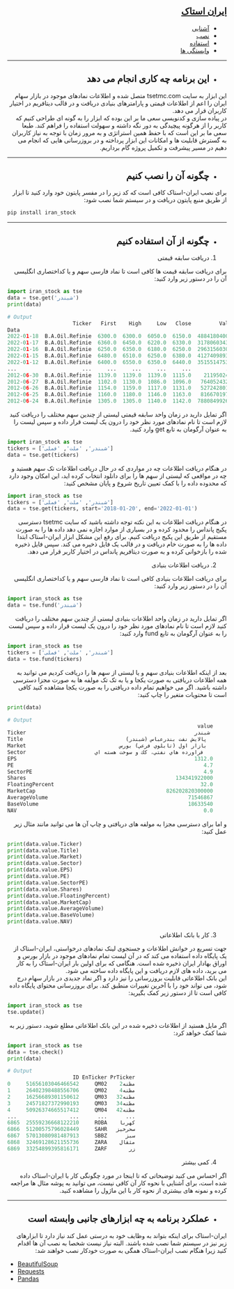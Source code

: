<div dir="rtl">

## [ایران استاک](https://github.com/J-Yaghoubi/iran_stock) 

+ [آشنایی](#این-برنامه-چه-کاری-انجام-می-دهد) 
+ [نصب](#چگونه-آن-را-نصب-کنیم)    
+ [استفاده](#چگونه-از-آن-استفاده-کنیم)
+ [وابستگی ها](#عملکرد-برنامه-به-چه-ابزارهای-جانبی-وابسته-است)        

------------------------

+ ## این برنامه چه کاری انجام می دهد

این ابزار به سایت tsetmc.com متصل شده و اطلاعات نمادهای موجود در بازار سهام ایران را اعم از اطلاعات قیمتی و پارامترهای بنیادی دریافت و در قالب دیتافریم در اختیار کاربران قرار می دهد.     
در پیاده سازی و کدنویسی سعی ما بر این بوده که ابزار را به گونه ای طراحی کنیم که کاربر را از هرگونه پیچیدگی به دور نگه داشته و سهولت استفاده را فراهم کند. طبعا سعی ما بر این است که با حفظ همین استراتژی و به مرور زمان با توجه به نیاز کاربران به گسترش قابلیت ها و امکانات این ابزار پرداخته و در بروزرسانی هایی که 
انجام می دهیم در مسیر پیشرفت و تکمیل پروژه گام برداریم.
        
------------------------

+ ## چگونه آن را نصب کنیم

برای نصب ایران-استاک کافی است که کد زیر را در مفسر پایتون خود وارد کنید تا ابزار از طریق منبع پایتون دریافت و در سیستم شما نصب شود:

<div>

<div dir="ltr">

```bash
pip install iran_stock
```

<div>


<div dir="rtl">

------------------------

+ ## چگونه از آن استفاده کنیم

1. دریافت سابقه قیمتی    

برای دریافت سابقه قیمت ها کافی است تا نماد فارسی سهم و یا کداختصاری انگلیسی آن را در دستور زیر وارد کنید:

<div>

<div dir="ltr">

```python
import iran_stock as tse
data = tse.get('شبندر')
print(data)

# Output
                     Ticker   First    High     Low   Close         Value        Vol  OpenInt TF    Open    Last
Data
2022-01-18  B.A.Oil.Refinie  6300.0  6300.0  6050.0  6150.0  488418040040   79409720     5761  D  6330.0  6210.0
2022-01-17  B.A.Oil.Refinie  6360.0  6450.0  6220.0  6330.0  317806034360   50232054     3932  D  6250.0  6230.0
2022-01-16  B.A.Oil.Refinie  6250.0  6350.0  6180.0  6250.0  296315603010   47391223     4416  D  6380.0  6300.0
2022-01-15  B.A.Oil.Refinie  6480.0  6510.0  6250.0  6380.0  412740989330   64720530     5022  D  6440.0  6270.0
2022-01-12  B.A.Oil.Refinie  6400.0  6550.0  6350.0  6440.0  351551475390   54607185     4374  D  6380.0  6390.0
...                     ...     ...     ...     ...     ...           ...        ...      ... ..     ...     ...
2012-06-30  B.A.Oil.Refinie  1139.0  1139.0  1139.0  1115.0    2119502455    1860845       63  D  1096.0  1139.0
2012-06-27  B.A.Oil.Refinie  1102.0  1130.0  1086.0  1096.0   76405243282   69730343     2728  D  1131.0  1120.0
2012-06-26  B.A.Oil.Refinie  1154.0  1159.0  1117.0  1131.0   52724280106   46616885     2363  D  1163.0  1117.0
2012-06-25  B.A.Oil.Refinie  1160.0  1180.0  1146.0  1163.0   81667019797   70242200     4041  D  1142.0  1150.0
2012-06-24  B.A.Oil.Refinie  1305.0  1305.0  1140.0  1142.0  788084992681  690000000     3292  D  1000.0  1140.0
```

<div>

 
<div dir="rtl">

اگر تمایل دارید در زمان واحد سابقه قیمتی لیستی از چندین سهم مختلف را دریافت کنید لازم است تا نام نمادهای مورد نظر خود را درون یک لیست قرار داده و سپس لیست را به عنوان آرگومان به تابع get وارد کنید.   

<div>

<div dir="ltr">

```python
import iran_stock as tse
tickers = ['شبندر', 'ملت', 'فملی']
data = tse.get(tickers)
```
<div>

<div dir="rtl">

در هنگام دریافت اطلاعات چه در مواردی که در حال دریافت اطلاعات تک سهم هستید و چه در مواقعی که لیستی از سهم ها را برای دانلود انتخاب کرده اید، این امکان وجود دارد که محدوده داده را با کمک تعیین تاریخ شروع و پایان مشخص کنید:

<div>

<div dir="ltr">

```python
import iran_stock as tse
tickers = ['شبندر', 'ملت', 'فملی']
data = tse.get(tickers, start='2018-01-20', end='2022-01-01')
```
<div>

<div dir="rtl">

در هنگام دریافت اطلاعات به این نکته توجه داشته باشید که سایت tsetmc دسترسی پکیج پانداس را محدود کرده و در بسیاری از موارد اجازه نمی دهد داده ها را به صورت مستقیم از طریق این پکیج دریافت کنیم. برای رفع این مشکل ابزار ایران-استاک ابتدا داده ها را به صورت خام دریافت و در قالب یک فایل ذخیره می کند. سپس فایل ذخیره شده را بازخوانی کرده و به صورت دیتافریم پانداس در اختیار کاربر قرار می دهد.
   
<div>


<div dir="rtl">

2. دریافت اطلاعات بنیادی    

برای دریافت اطلاعات بنیادی کافی است تا نماد فارسی سهم و یا کداختصاری انگلیسی آن را در دستور زیر وارد کنید:

<div>

<div dir="ltr">

```python
import iran_stock as tse
data = tse.fund('شبندر')
```

<div>

<div dir="rtl">

اگر تمایل دارید در زمان واحد اطلاعات بنیادی لیستی از چندین سهم مختلف را دریافت کنید لازم است تا نام نمادهای مورد نظر خود را درون یک لیست قرار داده و سپس لیست را به عنوان آرگومان به تابع fund وارد کنید:   

<div>

<div dir="ltr">

```python
import iran_stock as tse
tickers = ['شبندر', 'ملت', 'فملی']
data = tse.fund(tickers)
```
<div>

<div dir="rtl">

<div dir="rtl">

بعد از اینکه اطلاعات بنیادی سهم و یا لیستی از سهم ها را دریافت کردیم می توانید به همه اطلاعات دریافتی به صورت یکجا و یا به تک تک مولفه ها به صورت مجزا دسترسی داشته باشید. اگر می خواهیم تمام داده دریافتی را به صورت یکجا مشاهده کنید کافی است تا محتویات متغیر را چاپ کنید:  

<div>

<div dir="ltr">

```python
print(data)

# Output
                                                             value
Ticker                                                      شبندر     
Title                                 پالايش نفت بندرعباس (شبندر)
Market                              بازار اول (تابلوي فرعي) بورس 
Sector                      فراورده هاي نفتي، كك و سوخت هسته اي
EPS                                                         1312.0
PE                                                             4.7
SectorPE                                                       4.9
Shares                                                134341922000
FloatingPercent                                               32.0
MarketCap                                          826202820300000
AverageVolume                                             71546867
BaseVolume                                                18633540
NAV                                                            0.0
```
<div>

<div dir="rtl">

و اما برای دسترسی مجزا به مولفه های دریافتی و چاپ آن ها می توانید مانند مثال زیر عمل کنید:

<div>

<div dir="ltr">

```python
print(data.value.Ticker)
print(data.value.Title)
print(data.value.Market)
print(data.value.Sector)
print(data.value.EPS)
print(data.value.PE)
print(data.value.SectorPE)
print(data.value.Shares)
print(data.value.FloatingPercent)
print(data.value.MarketCap)
print(data.value.AverageVolume)
print(data.value.BaseVolume)
print(data.value.NAV)
```
<div>

<div dir="rtl">

3. کار با بانک اطلاعاتی    

جهت تسریع در خوانش اطلاعات و جستجوی لینک نمادهای درخواستی، ایران-استاک از یک پایگاه داده استفاده می کند که در آن لیست تمام نمادهای موجود در بازار بورس و اوراق بهادار ایران ذخیره شده است. هنگامی که برای اولین بار ایران-استاک را به کار می برید،
داده های لازم دریافت و این پایگاه داده ساخته می شود.    
این بانک اطلاعاتی قابلیت بروزرسانی را نیز دارد و اگر نماد جدیدی در بازار سهام درج شود، می تواند خود را با آخرین تغییرات منطبق کند. برای بروزرسانی محتوای پایگاه داده کافی است تا از دستور زیر کمک بگیرید:

<div>

<div dir="ltr">

```python
import iran_stock as tse
tse.update()
```

<div>


<div dir="rtl">

اگر مایل هستید از اطلاعات ذخیره شده در این بانک اطلاعاتی مطلع شوید، دستور زیر به شما کمک خواهد کرد:    

<div>

<div dir="ltr">

```python
import iran_stock as tse
data = tse.check()
print(data)

# Output
                     ID EnTicker PrTicker
0     51656103046466542     QM02    مظنه2
1     26402398488556706     QM02    مظنه4
2     16256689301150612     QM03   مظنه32
3     24571827372990193     QM03   مظنه34
4     50926374665517412     QM04   مظنه42
...                 ...      ...      ...
6865  25559236668122210     ROBA    کهربا
6866  51200575796028449     SAHR   سحرخیز
6867  57013080981487913     SBBZ      سبز
6868  32469128621155736     ZARA    مثقال
6869  33254899395816171     ZARF       زر
```

<div>


<div dir="rtl">

4. کمی بیشتر   

اگر احساس می کنید توضیحاتی که تا اینجا در مورد چگونگی کار با ایران-استاک داده شده است، برای آشنایی با نحوه کار آن کافی نیست، می توانید به پوشه مثال ها مراجعه کرده و نمونه های بیشتری از نحوه کار با این ماژول را مشاهده کنید.

<div>


<div dir="rtl">

------------------------


+ ## عملکرد برنامه به چه ابزارهای جانبی وابسته است

ایران-استاک برای اینکه بتواند به وظایف خود به درستی عمل کند نیاز دارد تا ابزارهای زیر نیز در سیستم شما نصب شده باشند. البته نیاز نیست شخصا به نصب آن ها اقدام کنید زیرا هنگام نصب ایران-استاک همگی به صورت خودکار نصب خواهند شد:

<div>

<div dir="ltr">

+ [BeautifulSoup](https://pypi.org/project/beautifulsoup4)        
+ [Requests](https://pypi.org/project/requests/)        
+ [Pandas](https://pypi.org/project/pandas/)

<div>
        
        




